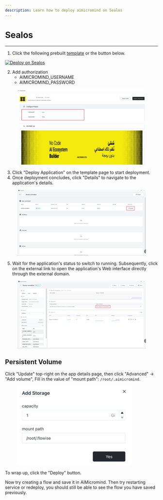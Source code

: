 ```yaml
---
description: Learn how to deploy aimicromind on Sealos
---
```


# Sealos

***

1. Click the following prebuilt [template](https://template.sealos.io/deploy?templateName=AiMicromind) or the button below.

[![Deploy on Sealos](https://sealos.io/Deploy-on-Sealos.svg)](https://template.sealos.io/deploy?templateName=aimicromind)

2. Add authorization
   * AIMICROMIND\_USERNAME
   * AIMICROMIND\_PASSWORD

<figure><img src="../../.gitbook/assets/1.jpg" alt=""><figcaption></figcaption></figure>

3. Click "Deploy Application" on the template page to start deployment.
4. Once deployment concludes, click "Details" to navigate to the application's details.

<figure><img src="../../.gitbook/assets/2.png" alt=""><figcaption></figcaption></figure>

5. Wait for the application's status to switch to running. Subsequently, click on the external link to open the application's Web interface directly through the external domain.

<figure><img src="../../.gitbook/assets/3.png" alt=""><figcaption></figcaption></figure>

## Persistent Volume

Click "Update" top-right on the app details page, then click "Advanced" -> "Add volume", Fill in the value of "mount path": `/root/.aimicromind`.

<figure><img src="../../.gitbook/assets/4.png" alt="" width="375"><figcaption></figcaption></figure>

To wrap up, click the "Deploy" button.

Now try creating a flow and save it in AiMicromind. Then try restarting service or redeploy, you should still be able to see the flow you have saved previously.
